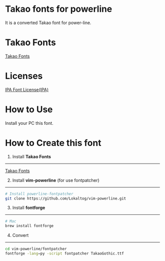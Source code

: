 Takao fonts for powerline
===========================

It is a converted Takao font for power-line.

Takao Fonts
=============

[Takao Fonts](https://launchpad.net/takao-fonts)

Licenses
==========

[IPA Font License(IPA)](http://opensource.org/licenses/ipafont.html)

How to Use
===========

Install your PC this font.

How to Create this font
========================

1. Install **Takao Fonts**
--------------------------

[Takao Fonts](https://launchpad.net/takao-fonts)

2. Install **vim-powerline** (for use fontpatcher)
--------------------------------------------------

```sh
# Install powerline-fontpatcher
git clone https://github.com/Lokaltog/vim-powerline.git
```

3. Install **fontforge**
--------------------------

```sh
# Mac
brew install fontforge
```

4. Convert
--------------

```sh
cd vim-powerline/fontpatcher
fontforge -lang=py -script fontpatcher TakaoGothic.ttf
```
